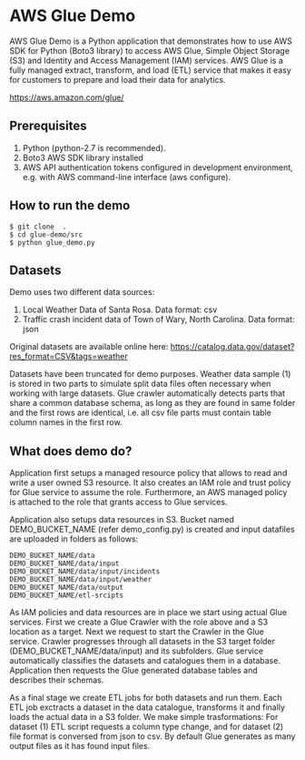 # AWS Glue Demo

AWS Glue Demo is a Python application that demonstrates how to use AWS SDK for Python (Boto3 library) to access AWS Glue, Simple Object Storage (S3) and Identity and Access Management (IAM) services. 
AWS Glue is a fully managed extract, transform, and load (ETL) service that makes it easy for customers to prepare and load their data for analytics. 

https://aws.amazon.com/glue/

## Prerequisites

1) Python (python-2.7 is recommended).
2) Boto3 AWS SDK library installed
3) AWS API authentication tokens configured in development environment, e.g. with AWS command-line interface (aws configure).

## How to run the demo

```
$ git clone  .
$ cd glue-demo/src
$ python glue_demo.py
```

## Datasets
Demo uses two different data sources:
1) Local Weather Data of Santa Rosa. Data format: csv
2) Traffic crash incident data of Town of Wary, North Carolina. Data format: json

Original datasets are available online here:
https://catalog.data.gov/dataset?res_format=CSV&tags=weather

Datasets have been truncated for demo purposes. Weather data sample (1) is stored in two parts to simulate split data files often necessary when working with large datasets. Glue crawler automatically detects parts that share a common database schema, as long as they are found in same folder and the first rows are identical, i.e. all csv file parts must contain table column names in the first row.

## What does demo do?
Application first setups a managed resource policy that allows to read and write a user owned S3 resource. It also creates an IAM role and trust policy for Glue service to assume the role. Furthermore, an AWS managed policy is attached to the role that grants access to Glue services. 

Application also setups data resources in S3. Bucket named DEMO_BUCKET_NAME (refer demo_config.py) is created and input datafiles are uploaded in folders as follows:
```
DEMO_BUCKET_NAME/data 
DEMO_BUCKET_NAME/data/input
DEMO_BUCKET_NAME/data/input/incidents
DEMO_BUCKET_NAME/data/input/weather
DEMO_BUCKET_NAME/data/output
DEMO_BUCKET_NAME/etl-srcipts
```

As IAM policies and data resources are in place we start using actual Glue services. First we create a Glue Crawler with the role above and a S3 location as a target. Next we request to start the Crawler in the Glue service. Crawler progresses through all datasets in the S3 target folder (DEMO_BUCKET_NAME/data/input) and its subfolders. Glue service automatically classifies the datasets and catalogues them in a database. Application then requests the Glue generated database tables and describes their schemas.

As a final stage we create ETL jobs for both datasets and run them. Each ETL job exctracts a dataset in the data catalogue, transforms it and finally loads the actual data in a S3 folder. We make simple trasformations: For dataset (1) ETL script requests a column type change, and for dataset (2) file format is conversed from json to csv. By default Glue generates as many output files as it has found input files.

